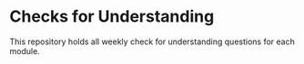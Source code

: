 # Checks for Understanding

This repository holds all weekly check for understanding questions for each module.